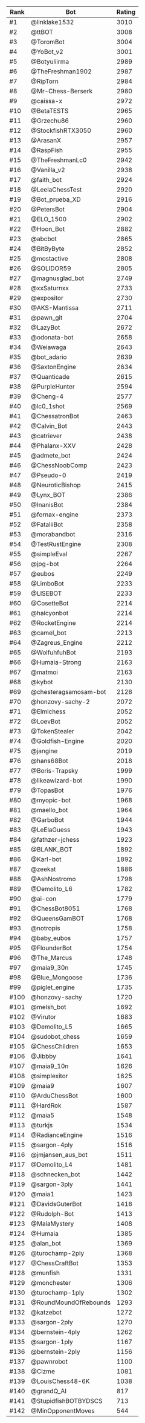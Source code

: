 Rank|Bot|Rating
---|---|---
#1|@linklake1532|3010
#2|@ttBOT|3008
#3|@ToromBot|3004
#4|@YoBot_v2|3001
#5|@Botyuliirma|2989
#6|@TheFreshman1902|2987
#7|@RipTorn|2984
#8|@Mr-Chess-Berserk|2980
#9|@caissa-x|2972
#10|@BetaTESTS|2965
#11|@Grzechu86|2960
#12|@StockfishRTX3050|2960
#13|@ArasanX|2957
#14|@RaspFish|2955
#15|@TheFreshmanLc0|2942
#16|@Vanilla_v2|2938
#17|@faith_bot|2924
#18|@LeelaChessTest|2920
#19|@Bot_prueba_XD|2916
#20|@PetersBot|2904
#21|@ELO_1500|2902
#22|@Hoon_Bot|2882
#23|@abcbot|2865
#24|@BitByByte|2852
#25|@mostactive|2808
#26|@SOLIDOR59|2805
#27|@magnusglad_bot|2749
#28|@xxSaturnxx|2733
#29|@expositor|2730
#30|@AKS-Mantissa|2711
#31|@pawn_git|2704
#32|@LazyBot|2672
#33|@odonata-bot|2658
#34|@Weiawaga|2643
#35|@bot_adario|2639
#36|@SaxtonEngine|2634
#37|@Quanticade|2615
#38|@PurpleHunter|2594
#39|@Cheng-4|2577
#40|@lc0_1shot|2569
#41|@ChessatronBot|2463
#42|@Calvin_Bot|2443
#43|@catriever|2438
#44|@Phalanx-XXV|2428
#45|@admete_bot|2424
#46|@ChessNoobComp|2423
#47|@Pseudo-0|2419
#48|@NeuroticBishop|2415
#49|@Lynx_BOT|2386
#50|@InanisBot|2384
#51|@fornax-engine|2373
#52|@FataliiBot|2358
#53|@morabandbot|2316
#54|@TestRustEngine|2308
#55|@simpleEval|2267
#56|@jpg-bot|2264
#57|@eubos|2249
#58|@LimboBot|2233
#59|@LISEBOT|2233
#60|@CosetteBot|2214
#61|@halcyonbot|2214
#62|@RocketEngine|2214
#63|@camel_bot|2213
#64|@Zagreus_Engine|2212
#65|@WolfuhfuhBot|2193
#66|@Humaia-Strong|2163
#67|@matmoi|2163
#68|@kybot|2130
#69|@chesteragsamosam-bot|2128
#70|@honzovy-sachy-2|2072
#71|@Elmichess|2052
#72|@LoevBot|2052
#73|@TokenStealer|2042
#74|@Goldfish-Engine|2020
#75|@jangine|2019
#76|@hans68Bot|2018
#77|@Boris-Trapsky|1999
#78|@likeawizard-bot|1990
#79|@TopasBot|1976
#80|@myopic-bot|1968
#81|@maello_bot|1964
#82|@GarboBot|1944
#83|@LeElaGuess|1943
#84|@fathzer-jchess|1923
#85|@BLANK_BOT|1892
#86|@Karl-bot|1892
#87|@zeekat|1886
#88|@AshNostromo|1798
#89|@Demolito_L6|1782
#90|@ai-con|1779
#91|@ChessBot8051|1768
#92|@QueensGamBOT|1768
#93|@notropis|1758
#94|@baby_eubos|1757
#95|@FlounderBot|1754
#96|@The_Marcus|1748
#97|@maia9_30n|1745
#98|@Blue_Mongoose|1736
#99|@piglet_engine|1735
#100|@honzovy-sachy|1720
#101|@melsh_bot|1692
#102|@Virutor|1683
#103|@Demolito_L5|1665
#104|@sudobot_chess|1659
#105|@ChessChildren|1653
#106|@Jibbby|1641
#107|@maia9_10n|1626
#108|@simplexitor|1625
#109|@maia9|1607
#110|@ArduChessBot|1600
#111|@HardRok|1587
#112|@maia5|1548
#113|@turkjs|1534
#114|@RadianceEngine|1516
#115|@sargon-4ply|1516
#116|@jmjansen_aus_bot|1511
#117|@Demolito_L4|1481
#118|@schnecken_bot|1442
#119|@sargon-3ply|1441
#120|@maia1|1423
#121|@DavidsGuterBot|1418
#122|@Rudolph-Bot|1413
#123|@MaiaMystery|1408
#124|@Humaia|1385
#125|@alan_bot|1369
#126|@turochamp-2ply|1368
#127|@ChessCraftBot|1353
#128|@munfish|1331
#129|@monchester|1306
#130|@turochamp-1ply|1302
#131|@RoundMoundOfRebounds|1293
#132|@katzebot|1272
#133|@sargon-2ply|1270
#134|@bernstein-4ply|1262
#135|@sargon-1ply|1167
#136|@bernstein-2ply|1156
#137|@pawnrobot|1100
#138|@Cizme|1081
#139|@LouisChess48-6K|1038
#140|@grandQ_AI|817
#141|@StupidfishBOTBYDSCS|713
#142|@MinOpponentMoves|544
